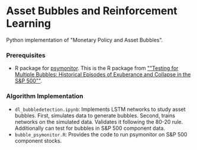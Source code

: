 # Asset Bubbles and Reinforcement Learning
Python implementation of "Monetary Policy and Asset Bubbles".

### Prerequisites
- R package for [psymonitor](https://cran.r-project.org/web/packages/psymonitor/psymonitor.pdf). This is the R package from [""Testing for Multiple Bubbles: Historical Episodes of Exuberance and Collapse in the S&P 500""](https://onlinelibrary.wiley.com/doi/abs/10.1111/iere.12132).

### Algorithm Implementation

- `dl_bubbledetection.ipynb`: Implements LSTM networks to study asset bubbles. First, simulates data to generate bubbles. Second, trains networks on the simulated data. Validates it following the 80-20 rule. Additionally can test for bubbles in S&P 500 component data.
- `bubble_psymonitor.R`: Provides the code to run psymonitor on S&P 500 component stocks.
